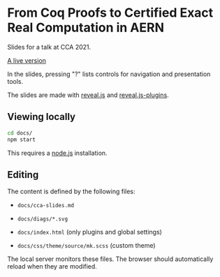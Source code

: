# From Coq Proofs to Certified Exact Real Computation in AERN

Slides for a talk at CCA 2021.

[A live version](https://michalkonecny.github.io/caern-cca2021-slides/index.html)

In the slides, pressing "?" lists controls for navigation and presentation tools.

The slides are made with [reveal.js](https://revealjs.com/) and [reveal.js-plugins](https://github.com/rajgoel/reveal.js-plugins).

## Viewing locally

```bash
cd docs/
npm start
```

This requires a [node.js](https://nodejs.org/en/) installation.

## Editing

The content is defined by the following files:

* `docs/cca-slides.md`

* `docs/diags/*.svg`

* `docs/index.html`  (only plugins and global settings)

* `docs/css/theme/source/mk.scss`  (custom theme)

The local server monitors these files.  The browser should automatically reload when they are modified.
